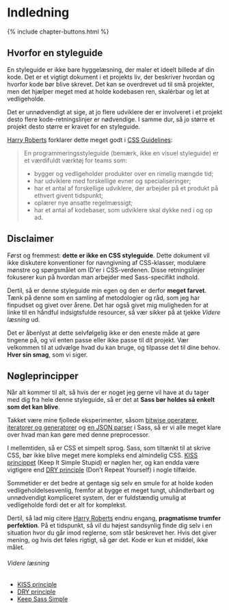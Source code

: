 
# Indledning

{% include chapter-buttons.html %}

## Hvorfor en styleguide

En styleguide er ikke bare hyggelæsning, der maler et ideelt billede af din kode. Det er et vigtigt dokument i et projekts liv, der beskriver hvordan og hvorfor kode bør blive skrevet. Det kan se overdrevet ud til små projekter, men det hjælper meget med at holde kodebasen ren, skalérbar og let at vedligeholde.

Det er unnødvendigt at sige, at jo flere udviklere der er involveret i et projekt desto flere kode-retningslinjer er nødvendige. I samme dur, så jo større et projekt desto større er kravet for en styleguide.

[Harry Roberts](http://csswizardry.com) forklarer dette meget godt i [CSS Guidelines](http://cssguidelin.es/#the-importance-of-a-styleguide):

<blockquote>
  <p>En programmeringsstyleguide (bemærk, ikke en visuel styleguide) er et værdifuldt værktøj for teams som:</p>

  <ul>
    <li>bygger og vedligeholder produkter over en rimelig mængde tid;</li>
    <li>har udviklere med forskellige evner og specialiseringer;</li>
    <li>har et antal af forskellige udviklere, der arbejder på et produkt på ethvert givent tidspunkt;</li>
    <li>oplærer nye ansatte regelmæssigt;</li>
    <li>har et antal af kodebaser, som udviklere skal dykke ned i og op ad.</li>
  </ul>
</blockquote>

## Disclaimer

Først og fremmest: **dette er ikke en CSS styleguide**. Dette dokument vil ikke diskutere konventioner for navngivning af CSS-klasser, modulære mønstre og spørgsmålet om ID'er i CSS-verdenen. Disse retningslinjer fokuserer kun på hvordan man arbejder med Sass-specifikt indhold.

Dertil, så er denne styleguide min egen og den er derfor **meget farvet**. Tænk på denne som en samling af metodologier og råd, som jeg har finpudset og givet over årene. Det har også givet mig muligheden for at linke til en håndful indsigtsfulde resourcer, så vær sikker på at tjekke *Videre læsning* ud.

Det er åbenlyst at dette selvfølgelig ikke er den eneste måde at gøre tingene på, og vil enten passe eller ikke passe til dit projekt. Vær velkommen til at udvælge hvad du kan bruge, og tilpasse det til dine behov. **Hver sin smag**, som vi siger.

## Nøgleprincipper

Når alt kommer til alt, så hvis der er noget jeg gerne vil have at du tager med dig fra hele denne styleguide, så er det at **Sass bør holdes så enkelt som det kan blive**.

Takket være mine fjollede eksperimenter, såsom [bitwise operatører](https://github.com/HugoGiraudel/SassyBitwise), [iteratorer og generatorer](https://github.com/HugoGiraudel/SassyIteratorsGenerators) og [en JSON parser](https://github.com/HugoGiraudel/SassyJSON) i Sass, så er vi alle meget klare over hvad man kan gøre med denne preprocessor.

I mellemtiden, så er CSS et simpelt sprog. Sass, som tiltænkt til at skrive CSS, bør ikke blive meget mere kompleks end almindelig CSS. [KISS princippet](http://en.wikipedia.org/wiki/KISS_principle) (Keep It Simple Stupid) er nøglen her, og kan endda være vigtigere end [DRY principle](http://en.wikipedia.org/wiki/Don%27t_repeat_yourself) (Don’t Repeat Yourself) i nogle tilfælde.

Sommetider er det bedre at gentage sig selv en smule for at holde koden vedligeholdelsesvenlig, fremfor at bygge et meget tungt, uhåndterbart og unnødvendigt kompliceret system, der er fuldstændig umulig at vedligeholde fordi det er alt for komplekst.

Dertil, så lad mig citere [Harry Roberts](https://csswizardry.com) endnu engang, **pragmatisme trumfer perfektion**. På et tidspunkt, så vil du højest sandsynlig finde dig selv i en situation hvor du går imod reglerne, som står beskrevet her. Hvis det giver mening, og hvis det føles rigtigt, så gør det. Kode er kun et middel, ikke målet.

###### Videre læsning

* [KISS principle](http://en.wikipedia.org/wiki/KISS_principle)
* [DRY principle](http://en.wikipedia.org/wiki/Don%27t_repeat_yourself)
* [Keep Sass Simple](http://www.sitepoint.com/keep-sass-simple/)
